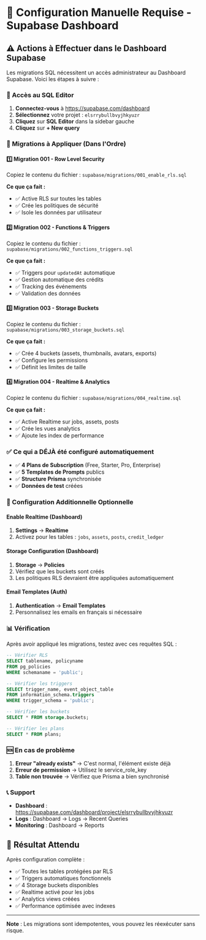 # 🚨 Configuration Manuelle Requise - Supabase Dashboard

## ⚠️ Actions à Effectuer dans le Dashboard Supabase

Les migrations SQL nécessitent un accès administrateur au Dashboard Supabase. Voici les étapes à suivre :

### 📍 Accès au SQL Editor

1. **Connectez-vous** à https://supabase.com/dashboard
2. **Sélectionnez** votre projet : `elsrrybullbvyjhkyuzr`
3. **Cliquez** sur **SQL Editor** dans la sidebar gauche
4. **Cliquez** sur **+ New query**

### 📝 Migrations à Appliquer (Dans l'Ordre)

#### 1️⃣ **Migration 001 - Row Level Security**

Copiez le contenu du fichier : `supabase/migrations/001_enable_rls.sql`

**Ce que ça fait :**
- ✅ Active RLS sur toutes les tables
- ✅ Crée les politiques de sécurité
- ✅ Isole les données par utilisateur

#### 2️⃣ **Migration 002 - Functions & Triggers**

Copiez le contenu du fichier : `supabase/migrations/002_functions_triggers.sql`

**Ce que ça fait :**
- ✅ Triggers pour `updatedAt` automatique
- ✅ Gestion automatique des crédits
- ✅ Tracking des événements
- ✅ Validation des données

#### 3️⃣ **Migration 003 - Storage Buckets**

Copiez le contenu du fichier : `supabase/migrations/003_storage_buckets.sql`

**Ce que ça fait :**
- ✅ Crée 4 buckets (assets, thumbnails, avatars, exports)
- ✅ Configure les permissions
- ✅ Définit les limites de taille

#### 4️⃣ **Migration 004 - Realtime & Analytics**

Copiez le contenu du fichier : `supabase/migrations/004_realtime.sql`

**Ce que ça fait :**
- ✅ Active Realtime sur jobs, assets, posts
- ✅ Crée les vues analytics
- ✅ Ajoute les index de performance

### ✅ Ce qui a DÉJÀ été configuré automatiquement

- ✅ **4 Plans de Subscription** (Free, Starter, Pro, Enterprise)
- ✅ **5 Templates de Prompts** publics
- ✅ **Structure Prisma** synchronisée
- ✅ **Données de test** créées

### 🔧 Configuration Additionnelle Optionnelle

#### Enable Realtime (Dashboard)
1. **Settings** → **Realtime**
2. Activez pour les tables : `jobs`, `assets`, `posts`, `credit_ledger`

#### Storage Configuration (Dashboard)
1. **Storage** → **Policies**
2. Vérifiez que les buckets sont créés
3. Les politiques RLS devraient être appliquées automatiquement

#### Email Templates (Auth)
1. **Authentication** → **Email Templates**
2. Personnalisez les emails en français si nécessaire

### 📊 Vérification

Après avoir appliqué les migrations, testez avec ces requêtes SQL :

```sql
-- Vérifier RLS
SELECT tablename, policyname 
FROM pg_policies 
WHERE schemaname = 'public';

-- Vérifier les triggers
SELECT trigger_name, event_object_table 
FROM information_schema.triggers 
WHERE trigger_schema = 'public';

-- Vérifier les buckets
SELECT * FROM storage.buckets;

-- Vérifier les plans
SELECT * FROM plans;
```

### 🆘 En cas de problème

1. **Erreur "already exists"** → C'est normal, l'élément existe déjà
2. **Erreur de permission** → Utilisez le service_role_key
3. **Table non trouvée** → Vérifiez que Prisma a bien synchronisé

### 📞 Support

- **Dashboard** : https://supabase.com/dashboard/project/elsrrybullbvyjhkyuzr
- **Logs** : Dashboard → Logs → Recent Queries
- **Monitoring** : Dashboard → Reports

## 🎯 Résultat Attendu

Après configuration complète :

- ✅ Toutes les tables protégées par RLS
- ✅ Triggers automatiques fonctionnels
- ✅ 4 Storage buckets disponibles
- ✅ Realtime activé pour les jobs
- ✅ Analytics views créées
- ✅ Performance optimisée avec indexes

---

**Note** : Les migrations sont idempotentes, vous pouvez les réexécuter sans risque.